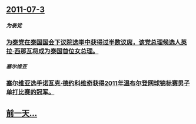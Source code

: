 ## [2011-07-3](/zh/news/2011/07/3/index.md)

##### 为泰党
### [ 为泰党在泰国国会下议院选举中获得过半数议席，该党总理候选人英拉·西那瓦将成为泰国首位女总理。](/zh/news/2011/07/3/为泰党在泰国国会下议院选举中获得过半数议席-该党总理候选人英拉-西那瓦将成为泰国首位女总理.md)
##### 塞尔维亚
### [ 塞尔维亚选手诺瓦克·德约科维奇获得2011年温布尔登网球锦标赛男子单打比赛的冠军。](/zh/news/2011/07/3/塞尔维亚选手诺瓦克-德约科维奇获得2011年温布尔登网球锦标赛男子单打比赛的冠军.md)
## [前一天...](/zh/news/2011/07/2/index.md)

